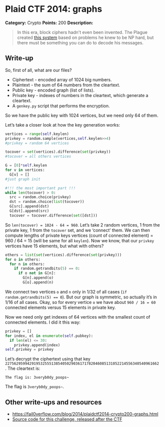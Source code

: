 # Plaid CTF 2014: graphs

**Category:** Crypto
**Points:** 200
**Description:**

> In this era, block ciphers hadn't even been invented. The Plague created [this system](graphs-0011fa3a98e9d40d4a671807eb817ca0.tar.bz2) based on problems he knew to be NP hard, but there must be something you can do to decode his messages.

## Write-up

So, first of all, what are our files?

* Ciphertext - encoded array of 1024 big numbers.
* Plaintext - the sum of 64 numbers from the cleartext.
* Public key - encoded graph (list of lists).
* Private key - indexes of numbers in the cleartext, which generate a cleartext.
* A `genkey.py` script that performs the encryption.

So we have the public key with 1024 vertices, but we need only 64 of them.

Let’s take a closer look at how the key generation works:

```py
vertices = range(self.keylen)
privkey = random.sample(vertices,self.keylen>>4)
#privkey = random 64 vertices

tocover = set(vertices).difference(set(privkey))
#tocover = all others vertices

G = [0]*self.keylen
for v in vertices:
  G[v] = []
#just graph init

#!!! the most important part !!!
while len(tocover) > 0:
  src = random.choice(privkey)
  dst = random.choice(list(tocover))
  G[src].append(dst)
  G[dst].append(src)
  tocover = tocover.difference(set([dst]))
```

So `len(tocover) = 1024 - 64 = 960`. Let’s take 2 random vertices, 1 from the private key, 1 from the `tocover` set, and we ‘connect’ them. We can then compute lengths of private keys vertices (count of connected element) = 960 / 64 = 15 (will be same for all `keylen`). Now we know, that our `privkey` vertices have 15 elements, but what with others?

```py
others = list(set(vertices).difference(set(privkey)))
for o in others:
  for n in others:
    if random.getrandbits(5) == 0:
      if o not in G[n]:
        G[n].append(o)
        G[o].append(n)
```

We connect two vertices `o` and `n` only in 1/32 of all cases (`if random.getrandbits(5) == 0`). But our graph is symmetric, so actually it’s in 1/16 of all cases. Okay, so for every vertice `o` we have about `960 / 16 = 60` connected elements versus 15 elements in private key.

Now we need only get indexes of 64 vertices with the smallest count of connected elements. I did it this way:

```py
privkey = []
for index, el in enumerate(self.pubkey):
  if len(el) <= 30:
    privkey.append(index)
self.privkey = privkey
```

Let’s decrypt the ciphertext using that key `2275629599429195325551385405029036171782046085131052214556340540961662`. The cleartext is:

```
The flag is: 3veryb0dy_poops~
```

The flag is `3veryb0dy_poops~`.

## Other write-ups and resources

* <https://fail0verflow.com/blog/2014/plaidctf2014-crypto200-graphs.html>
* [Source code for this challenge, released after the CTF](https://github.com/pwning/plaidctf2014/tree/master/crypto/graphs)
